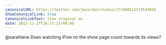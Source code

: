 ```yaml
---
canonicalURL: https://twitter.com/jmjordan/status/273460512174534656
ShowCanonicalLink: true
CanonicalLinkText: View original on
date: 2012-11-27T16:17:21+00:00
---
```

@sarahlane Does watching iFive on the show page count towards its views?